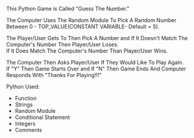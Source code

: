 This Python Game is Called "Guess The Number."

The Computer Uses The Random Module To Pick A Random Number Between 0 - TOP_VALUE(CONSTANT VARIABLE- Default = 5).

The Player/User Gets To Then Pick A Number and If It Doesn't Match The Computer's Number Then Player/User Loses.<br>
If It Does Match The Computer's Number Than Player/User Wins.

The Computer Then Asks Player/User If They Would Like To Play Again.<br>
If "Y" Then Game Starts Over and If "N" Then Game Ends And Computer Responds With "Thanks For Playing!!!"

Python Used:

- Function
- Strings
- Random Module
- Conditional Statement
- Integers
- Comments

